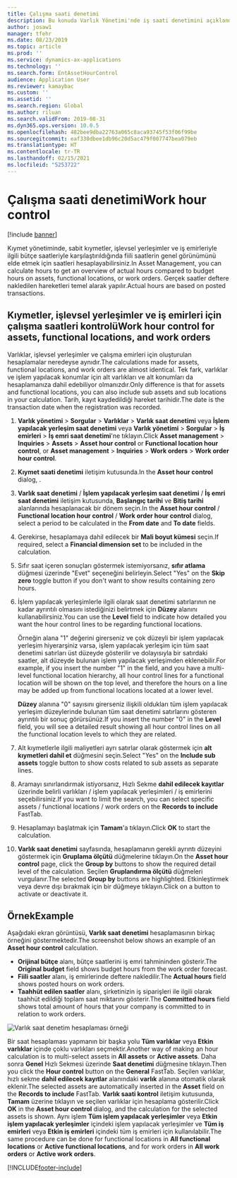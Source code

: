 ```yaml
---
title: Çalışma saati denetimi
description: Bu konuda Varlık Yönetimi'nde iş saati denetimini açıklanmaktadır.
author: josaw1
manager: tfehr
ms.date: 08/23/2019
ms.topic: article
ms.prod: ''
ms.service: dynamics-ax-applications
ms.technology: ''
ms.search.form: EntAssetHourControl
audience: Application User
ms.reviewer: kamaybac
ms.custom: ''
ms.assetid: ''
ms.search.region: Global
ms.author: riluan
ms.search.validFrom: 2019-08-31
ms.dyn365.ops.version: 10.0.5
ms.openlocfilehash: 482bee9dba22763a065c8aca93745f53f06f99be
ms.sourcegitcommit: eaf330dbee1db96c20d5ac479f007747bea079eb
ms.translationtype: HT
ms.contentlocale: tr-TR
ms.lasthandoff: 02/15/2021
ms.locfileid: "5253722"
---
```

# <a name="work-hour-control"></a><span data-ttu-id="9c2fb-103">Çalışma saati denetimi</span><span class="sxs-lookup"><span data-stu-id="9c2fb-103">Work hour control</span></span>

[!include [banner](../../includes/banner.md)]

 

<span data-ttu-id="9c2fb-104">Kıymet yönetiminde, sabit kıymetler, işlevsel yerleşimler ve iş emirleriyle ilgili bütçe saatleriyle karşılaştırıldığında fiili saatlerin genel görünümünü elde etmek için saatleri hesaplayabilirsiniz.</span><span class="sxs-lookup"><span data-stu-id="9c2fb-104">In Asset Management, you can calculate hours to get an overview of actual hours compared to budget hours on assets, functional locations, or work orders.</span></span> <span data-ttu-id="9c2fb-105">Gerçek saatler deftere nakledilen hareketleri temel alarak yapılır.</span><span class="sxs-lookup"><span data-stu-id="9c2fb-105">Actual hours are based on posted transactions.</span></span>

## <a name="work-hour-control-for-assets-functional-locations-and-work-orders"></a><span data-ttu-id="9c2fb-106">Kıymetler, işlevsel yerleşimler ve iş emirleri için çalışma saatleri kontrolü</span><span class="sxs-lookup"><span data-stu-id="9c2fb-106">Work hour control for assets, functional locations, and work orders</span></span>

<span data-ttu-id="9c2fb-107">Varlıklar, işlevsel yerleşimler ve çalışma emirleri için oluşturulan hesaplamalar neredeyse aynıdır.</span><span class="sxs-lookup"><span data-stu-id="9c2fb-107">The calculations made for assets, functional locations, and work orders are almost identical.</span></span> <span data-ttu-id="9c2fb-108">Tek fark, varlıklar ve işlem yapılacak konumlar için alt varlıkları ve alt konumları da hesaplamanıza dahil edebiliyor olmanızdır.</span><span class="sxs-lookup"><span data-stu-id="9c2fb-108">Only difference is that for assets and functional locations, you can also include sub assets and sub locations in your calculation.</span></span> <span data-ttu-id="9c2fb-109">Tarih, kayıt kaydedildiği hareket tarihidir.</span><span class="sxs-lookup"><span data-stu-id="9c2fb-109">The date is the transaction date when the registration was recorded.</span></span>

1. <span data-ttu-id="9c2fb-110">**Varlık yönetimi** > **Sorgular** > **Varlıklar** > **Varlık saat denetimi** veya **İşlem yapılacak yerleşim saat denetimi** veya **Varlık yönetimi** > **Sorgular** > **İş emirleri** > **İş emri saat denetimi**'ne tıklayın.</span><span class="sxs-lookup"><span data-stu-id="9c2fb-110">Click **Asset management** > **Inquiries** > **Assets** > **Asset hour control** or **Functional location hour control**, or **Asset management** > **Inquiries** > **Work orders** > **Work order hour control**.</span></span>

2. <span data-ttu-id="9c2fb-111">**Kıymet saati denetimi** iletişim kutusunda.</span><span class="sxs-lookup"><span data-stu-id="9c2fb-111">In the **Asset hour control** dialog, .</span></span>

3. <span data-ttu-id="9c2fb-112">**Varlık saat denetimi** / **İşlem yapılacak yerleşim saat denetimi** / **İş emri saat denetimi** iletişim kutusunda, **Başlangıç tarihi** ve **Bitiş tarihi** alanlarında hesaplanacak bir dönem seçin.</span><span class="sxs-lookup"><span data-stu-id="9c2fb-112">In the **Asset hour control** / **Functional location hour control** / **Work order hour control** dialog, select a period to be calculated in the **From date** and **To date** fields.</span></span>

4. <span data-ttu-id="9c2fb-113">Gerekirse, hesaplamaya dahil edilecek bir **Mali boyut kümesi** seçin.</span><span class="sxs-lookup"><span data-stu-id="9c2fb-113">If required, select a **Financial dimension set** to be included in the calculation.</span></span>

5. <span data-ttu-id="9c2fb-114">Sıfır saat içeren sonuçları göstermek istemiyorsanız, **sıfır atlama** düğmesi üzerinde "Evet" seçeneğini belirleyin.</span><span class="sxs-lookup"><span data-stu-id="9c2fb-114">Select "Yes" on the **Skip zero** toggle button if you don't want to show results containing zero hours.</span></span>

6. <span data-ttu-id="9c2fb-115">İşlem yapılacak yerleşimlerle ilgili olarak saat denetimi satırlarının ne kadar ayrıntılı olmasını istediğinizi belirtmek için **Düzey** alanını kullanabilirsiniz.</span><span class="sxs-lookup"><span data-stu-id="9c2fb-115">You can use the **Level** field to indicate how detailed you want the hour control lines to be regarding functional locations.</span></span> 

    <span data-ttu-id="9c2fb-116">Örneğin alana "1" değerini girerseniz ve çok düzeyli bir işlem yapılacak yerleşim hiyerarşiniz varsa, işlem yapılacak yerleşim için tüm saat denetimi satırları üst düzeyde gösterilir ve dolayısıyla bir satırdaki saatler, alt düzeyde bulunan işlem yapılacak yerleşimden eklenebilir.</span><span class="sxs-lookup"><span data-stu-id="9c2fb-116">For example, if you insert the number "1" in the field, and you have a multi-level functional location hierarchy, all hour control lines for a functional location will be shown on the top level, and therefore the hours on a line may be added up from functional locations located at a lower level.</span></span> 
    
    <span data-ttu-id="9c2fb-117">**Düzey** alanına "0" sayısını girerseniz ilişkili oldukları tüm işlem yapılacak yerleşim düzeylerinde bulunan tüm saat denetimi satırlarını gösteren ayrıntılı bir sonuç görürsünüz.</span><span class="sxs-lookup"><span data-stu-id="9c2fb-117">If you insert the number "0" in the **Level** field, you will see a detailed result showing all hour control lines on all the functional location levels to which they are related.</span></span>

7. <span data-ttu-id="9c2fb-118">Alt kıymetlerle ilgili maliyetleri ayrı satırlar olarak göstermek için **alt kıymetleri dahil et** düğmesini seçin.</span><span class="sxs-lookup"><span data-stu-id="9c2fb-118">Select "Yes" on the **Include sub assets** toggle button to show costs related to sub assets as separate lines.</span></span>

8. <span data-ttu-id="9c2fb-119">Aramayı sınırlandırmak istiyorsanız, Hızlı Sekme **dahil edilecek kayıtlar** üzerinde belirli varlıkları / işlem yapılacak yerleşimleri / iş emirlerini seçebilirsiniz.</span><span class="sxs-lookup"><span data-stu-id="9c2fb-119">If you want to limit the search, you can select specific assets / functional locations / work orders on the **Records to include** FastTab.</span></span>

9. <span data-ttu-id="9c2fb-120">Hesaplamayı başlatmak için **Tamam**'a tıklayın.</span><span class="sxs-lookup"><span data-stu-id="9c2fb-120">Click **OK** to start the calculation.</span></span>

10. <span data-ttu-id="9c2fb-121">**Varlık saat denetimi** sayfasında, hesaplamanın gerekli ayrıntı düzeyini göstermek için **Gruplama ölçütü** düğmelerine tıklayın.</span><span class="sxs-lookup"><span data-stu-id="9c2fb-121">On the **Asset hour control** page, click the **Group by** buttons to show the required detail level of the calculation.</span></span> <span data-ttu-id="9c2fb-122">Seçilen **Gruplandırma ölçütü** düğmeleri vurgulanır.</span><span class="sxs-lookup"><span data-stu-id="9c2fb-122">The selected **Group by** buttons are highlighted.</span></span> <span data-ttu-id="9c2fb-123">Etkinleştirmek veya devre dışı bırakmak için bir düğmeye tıklayın.</span><span class="sxs-lookup"><span data-stu-id="9c2fb-123">Click on a button to activate or deactivate it.</span></span>

## <a name="example"></a><span data-ttu-id="9c2fb-124">Örnek</span><span class="sxs-lookup"><span data-stu-id="9c2fb-124">Example</span></span>

<span data-ttu-id="9c2fb-125">Aşağıdaki ekran görüntüsü, **Varlık saat denetimi** hesaplamasının birkaç örneğini göstermektedir.</span><span class="sxs-lookup"><span data-stu-id="9c2fb-125">The screenshot below shows an example of an **Asset hour control** calculation.</span></span>

- <span data-ttu-id="9c2fb-126">**Orijinal bütçe** alanı, bütçe saatlerini iş emri tahmininden gösterir.</span><span class="sxs-lookup"><span data-stu-id="9c2fb-126">The **Original budget** field shows budget hours from the work order forecast.</span></span> 
- <span data-ttu-id="9c2fb-127">**Fiili saatler** alanı, iş emirlerinde deftere nakledilir.</span><span class="sxs-lookup"><span data-stu-id="9c2fb-127">The **Actual hours** field shows posted hours on work orders.</span></span> 
- <span data-ttu-id="9c2fb-128">**Taahhüt edilen saatler** alanı, şirketinizin iş siparişleri ile ilgili olarak taahhüt edildiği toplam saat miktarını gösterir.</span><span class="sxs-lookup"><span data-stu-id="9c2fb-128">The **Committed hours** field shows total amount of hours that your company is committed to in relation to work orders.</span></span>

![Varlık saat denetim hesaplaması örneği](media/04-controlling-and-reporting.png)

<span data-ttu-id="9c2fb-130">Bir saat hesaplaması yapmanın bir başka yolu **Tüm varlıklar** veya **Etkin varlıklar** içinde çoklu varlıkları seçmektir.</span><span class="sxs-lookup"><span data-stu-id="9c2fb-130">Another way of making an hour calculation is to multi-select assets in **All assets** or **Active assets**.</span></span> <span data-ttu-id="9c2fb-131">Daha sonra **Genel** Hızlı Sekmesi üzerinde **Saat denetimi** düğmesine tıklayın.</span><span class="sxs-lookup"><span data-stu-id="9c2fb-131">Then you click the **Hour control** button on the **General** FastTab.</span></span> <span data-ttu-id="9c2fb-132">Seçilen varlıklar, hızlı sekme **dahil edilecek kayıtlar** alanındaki **varlık** alanına otomatik olarak eklenir.</span><span class="sxs-lookup"><span data-stu-id="9c2fb-132">The selected assets are automatically inserted in the **Asset** field on the **Records to include** FastTab.</span></span> <span data-ttu-id="9c2fb-133">**Varlık saati kontrol** iletişim kutusunda, **Tamam** üzerine tıklayın ve seçilen varlıklar için hesaplama gösterilir.</span><span class="sxs-lookup"><span data-stu-id="9c2fb-133">Click **OK** in the **Asset hour control** dialog, and the calculation for the selected assets is shown.</span></span> <span data-ttu-id="9c2fb-134">Aynı işlem **Tüm işlem yapılacak yerleşimler** veya **Etkin işlem yapılacak yerleşimler** içindeki işlem yapılacak yerleşimler ve **Tüm iş emirleri** veya **Etkin iş emirleri** içindeki tüm iş emirleri için kullanılabilir.</span><span class="sxs-lookup"><span data-stu-id="9c2fb-134">The same procedure can be done for functional locations in **All functional locations** or **Active functional locations**, and for work orders in **All work orders** or **Active work orders**.</span></span>




[!INCLUDE[footer-include](../../../includes/footer-banner.md)]